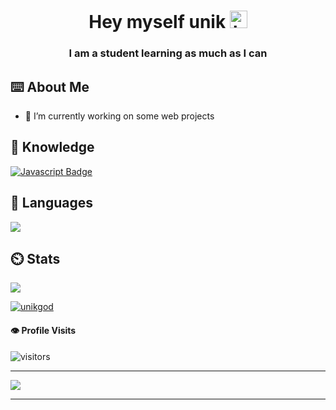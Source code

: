 <h1 align="center">Hey myself unik <img src="https://user-images.githubusercontent.com/1303154/88677602-1635ba80-d120-11ea-84d8-d263ba5fc3c0.gif" width="28px" alt="hi"></h1>
<h3 align="center">I am a student learning as much as I can</h3>


## ⌨️ About Me

- 🔭 I’m currently working on some web projects

## 📖 Knowledge
[![Javascript Badge](https://img.shields.io/badge/-Javascript-F0DB4F?style=for-the-badge&labelColor=black&logo=javascript&logoColor=F0DB4F)](#)

## 📘 Languages
<img src="https://github-readme-stats.vercel.app/api/top-langs/?username=kakashidracq&show_icons=true&theme=radical">

## ⏲️ Stats
<img src="https://github-readme-stats.vercel.app/api?username=unikgod12&count_private=true&show_icons=true&theme=radical">
<p align="left"> <a href="https://github.com/ryo-ma/github-profile-trophy"><img src="https://github-profile-trophy.vercel.app/?username=unikgod12" alt="unikgod" /></a> </p>

#### :eye: Profile Visits 

![visitors](https://visitor-badge.glitch.me/badge?page_id=unikgod12)

-----
<img src ="https://i.imgur.com/rncA0ga.jpg">

----
